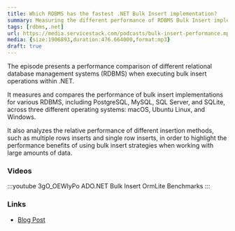 ```yaml
---
title: Which RDBMS has the fastest .NET Bulk Insert implementation?
summary: Measuring the different performance of RDBMS Bulk Insert implementations to find out which one is faster for .NET applications.
tags: [rdbms,.net]
url: https://media.servicestack.com/podcasts/bulk-insert-performance.mp3
media: {size:1906893,duration:476.664000,format:mp3}
draft: true
---
```


The episode presents a performance comparison of different relational database management systems 
(RDBMS) when executing bulk insert operations within .NET. 

It measures and compares the performance of bulk insert implementations for various RDBMS, 
including PostgreSQL, MySQL, SQL Server, and SQLite, across three different operating systems: 
macOS, Ubuntu Linux, and Windows. 

It also analyzes the relative performance of different insertion methods, such as multiple rows 
inserts and single row inserts, in order to highlight the performance benefits of 
using bulk insert strategies when working with large amounts of data.

### Videos

:::youtube 3gO_OEWIyPo
ADO.NET Bulk Insert OrmLite Benchmarks
:::

### Links

- [Blog Post](/posts/bulk-insert-performance)
